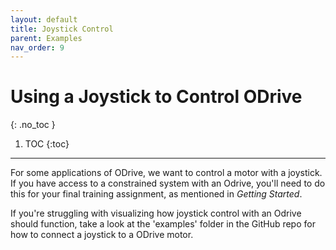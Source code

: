 ```yaml
---
layout: default
title: Joystick Control
parent: Examples
nav_order: 9
---
```


# Using a Joystick to Control ODrive
{: .no_toc }

1. TOC
{:toc}
---

For some applications of ODrive, we want to control a motor with a joystick. If you have access to a constrained system with an Odrive, you'll need to do this for your final training assignment, as mentioned in _Getting Started_.

If you're struggling with visualizing how joystick control with an Odrive should function, take a look at the 'examples' folder in the GitHub repo for how to connect a joystick to a ODrive motor.
